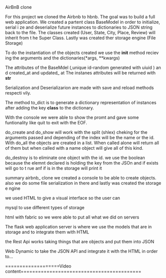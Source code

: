 AirBnB clone

For this project we cloned the Airbnb to hbnb. The goal was to build a full web
application. We created a partent class BaseModel in order to initialize, serial
i ze and deserialize future instances to dictionaries to JSON string back to the
file. The classes created (User, State, City, Place, Review) will inherit from t
he Super Class. Lastly was created ther storage engine (File Storage)

To do the instantiation of the objects created we use the __init__ method reciev
ing the arguments and the dictionaries(*args, **kwargs)


The attributes of the BaseMdel (,unique id-random generated with uiuid ) an
d created_at and updated_ at
The instanes attributes will be returned with __str__

Serialization and Deserializarion are made with save and reload methods respecti
vily.

The method to_dict is to generate a dictionary representation of instances after
adding the key __class__ to the dictionary.

With the console we were able to show the promt and gave some funtionality like
quit to exit with the EOF.

do_create and do_show will work with the split (shlex) cheking for the arguments
passed and depending of the index will be the name or the id.
With do_all the objects are created in a list. When called alone will return all
of them but when called with a name object will give all of this kind.

do_destroy is to eliminate one object with the id. we use the boolean because
the elemnt declared is holding the key from the JSOn  and if exists will go to t
rue anf if is in the storage will print it




summary
airbnb_ clone
we created a console to be able to create objects.
also we do some file serialization in there and lastly was created the storage e
ngine


we used HTML to give a visual interface so the user can


mysql to use different types of storage

html with fabric so we were able to put all what we did on servers

The flask web application server is where we use the models that are in storage
and to integrate them with HTML

the Rest Api works taking things that are objects and put them into JSON

Web Dynamic to take the JSON API and integrate it with the HTML in order to...



===================Video content==========================================